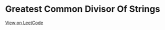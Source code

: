 # Greatest Common Divisor Of Strings
[View on LeetCode](https://leetcode.com/problems/greatest-common-divisor-of-strings/)

